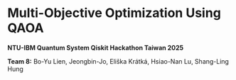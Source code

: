 # Multi-Objective Optimization Using QAOA

**NTU-IBM Quantum System Qiskit Hackathon Taiwan 2025**

**Team 8:**
Bo-Yu Lien, Jeongbin-Jo, Eliška Krátká, Hsiao-Nan Lu, Shang-Ling Hung